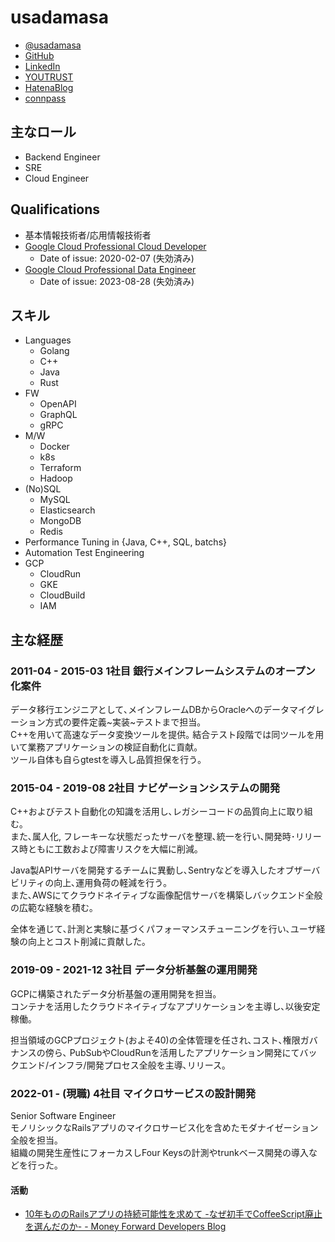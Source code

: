 # usadamasa

- [@usadamasa](https://twitter.com/usadamasa)
- [GitHub](https://github.com/usadamasa)
- [LinkedIn](https://www.linkedin.com/in/masaru-uchida/)
- [YOUTRUST](https://youtrust.jp/users/usadamasa)
- [HatenaBlog](https://usadamasa.hatenablog.com/)
- [connpass](https://connpass.com/user/usadamasa/)

## 主なロール

- Backend Engineer
- SRE
- Cloud Engineer

## Qualifications

- 基本情報技術者/応用情報技術者
- [Google Cloud Professional Cloud Developer](https://www.credential.net/16baec71-a3b4-40b0-883f-00a2f9dc3e70)
  - Date of issue: 2020-02-07 (失効済み)
- [Google Cloud Professional Data Engineer](https://www.credential.net/2a462aab-b12d-412b-9fd7-f76d1b59902a)
  - Date of issue: 2023-08-28 (失効済み)

## スキル

- Languages
  - Golang
  - C++
  - Java
  - Rust
- FW
  - OpenAPI
  - GraphQL
  - gRPC
- M/W
  - Docker
  - k8s
  - Terraform
  - Hadoop
- (No)SQL
  - MySQL
  - Elasticsearch
  - MongoDB
  - Redis
- Performance Tuning in {Java, C++, SQL, batchs}
- Automation Test Engineering
- GCP
  - CloudRun
  - GKE
  - CloudBuild
  - IAM

## 主な経歴

### 2011-04 - 2015-03 1社目 銀行メインフレームシステムのオープン化案件

データ移行エンジニアとして､メインフレームDBからOracleへのデータマイグレーション方式の要件定義~実装~テストまで担当｡  
C++を用いて高速なデータ変換ツールを提供｡ 結合テスト段階では同ツールを用いて業務アプリケーションの検証自動化に貢献｡  
ツール自体も自らgtestを導入し品質担保を行う｡

### 2015-04 - 2019-08 2社目 ナビゲーションシステムの開発

C++およびテスト自動化の知識を活用し､レガシーコードの品質向上に取り組む｡  
また､属人化, フレーキーな状態だったサーバを整理､統一を行い､開発時･リリース時ともに工数および障害リスクを大幅に削減｡  

Java製APIサーバを開発するチームに異動し､Sentryなどを導入したオブザーバビリティの向上､運用負荷の軽減を行う｡  
また､AWSにてクラウドネイティブな画像配信サーバを構築しバックエンド全般の広範な経験を積む｡  

全体を通じて､計測と実験に基づくパフォーマンスチューニングを行い､ユーザ経験の向上とコスト削減に貢献した｡

### 2019-09 - 2021-12 3社目 データ分析基盤の運用開発

GCPに構築されたデータ分析基盤の運用開発を担当｡  
コンテナを活用したクラウドネイティブなアプリケーションを主導し､以後安定稼働｡  

担当領域のGCPプロジェクト(およそ40)の全体管理を任され､コスト､権限ガバナンスの傍ら､
PubSubやCloudRunを活用したアプリケーション開発にてバックエンド/インフラ/開発プロセス全般を主導､リリース｡

### 2022-01 - (現職) 4社目 マイクロサービスの設計開発

Senior Software Engineer  
モノリシックなRailsアプリのマイクロサービス化を含めたモダナイゼーション全般を担当｡  
組織の開発生産性にフォーカスしFour Keysの計測やtrunkベース開発の導入などを行った｡

#### 活動

- [10年もののRailsアプリの持続可能性を求めて -なぜ初手でCoffeeScript廃止を選んだのか- - Money Forward Developers Blog](https://moneyforward-dev.jp/entry/2024/04/10/190149)
